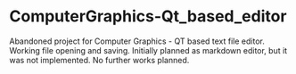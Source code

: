 # ComputerGraphics-Qt_based_editor

Abandoned project for Computer Graphics - QT based text file editor. Working file opening and saving. Initially planned as markdown editor, but it was not implemented. No further works planned.
